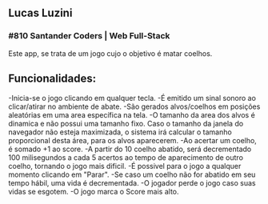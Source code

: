 <h2>Lucas Luzini</h2>
<h3>#810 Santander Coders | Web Full-Stack</h3>

Este app, se trata de um jogo cujo o objetivo é matar coelhos.

<h2>Funcionalidades:</h2>

-Inicia-se o jogo clicando em qualquer tecla.
-É emitido um sinal sonoro ao clicar/atirar no ambiente de abate.
-São gerados alvos/coelhos em posições aleatórias em uma area específica na tela.
-O tamanho da area dos alvos é dinamica e não possui uma tamanho fixo.
Caso o tamanho da janela do navegador não esteja maximizada, o sistema irá calcular o
tamanho proporcional desta área, para os alvos aparecerem.
-Ao acertar um coelho, é somado +1 ao score.
-A partir do 10 coelho abatido, será decrementado 100 milisegundos a cada 5 acertos ao tempo de aparecimento de outro coelho,
tornando o jogo mais dificil.
-É possivel para o jogo a qualquer momento clicando em "Parar".
-Se caso um coelho não for abatido em seu tempo hábil, uma vida é decrementada.
-O jogador perde o jogo caso suas vidas se esgotem.
-O jogo marca o Score mais alto.
